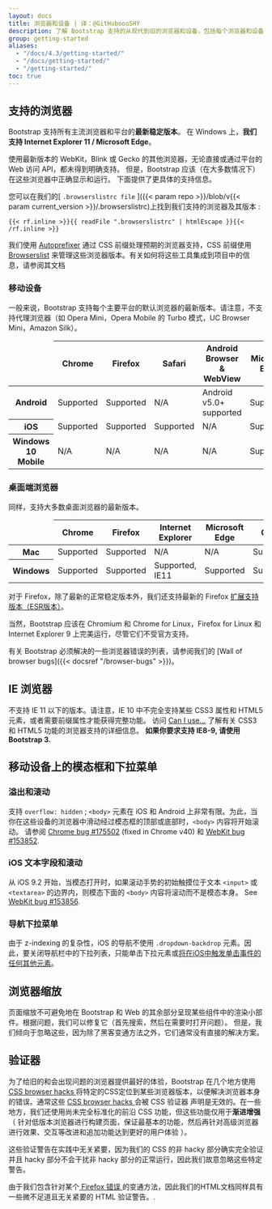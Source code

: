 ```yaml
---
layout: docs
title: 浏览器和设备 | 译：@GitHuboooSHY
description: 了解 Bootstrap 支持的从现代到旧的浏览器和设备，包括每个浏览器和设备的已知怪癖和错误。
group: getting-started
aliases:
  - "/docs/4.3/getting-started/"
  - "/docs/getting-started/"
  - "/getting-started/"
toc: true
---
```


## 支持的浏览器

Bootstrap 支持所有主流浏览器和平台的**最新稳定版本**。 在 Windows 上，**我们支持 Internet Explorer 11 / Microsoft Edge**。

使用最新版本的 WebKit，Blink 或 Gecko 的其他浏览器，无论直接或通过平台的 Web 访问 API，都未得到明确支持。 但是，Bootstrap 应该（在大多数情况下）在这些浏览器中正确显示和运行。 下面提供了更具体的支持信息。

您可以在我们的[ `.browserslistrc file` ]({{< param repo >}}/blob/v{{< param current_version >}}/.browserslistrc)上找到我们支持的浏览器及其版本 :

```text
{{< rf.inline >}}{{ readFile ".browserslistrc" | htmlEscape }}{{< /rf.inline >}}
```

我们使用 [Autoprefixer](https://github.com/postcss/autoprefixer) 通过 CSS 前缀处理预期的浏览器支持，CSS 前缀使用 [Browserslist](https://github.com/browserslist/browserslist) 来管理这些浏览器版本。有关如何将这些工具集成到项目中的信息，请参阅其文档

### 移动设备

一般来说，Bootstrap 支持每个主要平台的默认浏览器的最新版本。请注意，不支持代理浏览器（如 Opera Mini，Opera Mobile 的 Turbo 模式，UC Browser Mini，Amazon Silk）。

<table class="table table-bordered table-striped">
  <thead>
    <tr>
      <td></td>
      <th>Chrome</th>
      <th>Firefox</th>
      <th>Safari</th>
      <th>Android Browser &amp; WebView</th>
      <th>Microsoft Edge</th>
    </tr>
  </thead>
  <tbody>
    <tr>
      <th scope="row">Android</th>
      <td class="text-success">Supported</td>
      <td class="text-success">Supported</td>
      <td class="text-muted">N/A</td>
      <td class="text-success">Android v5.0+ supported</td>
      <td class="text-success">Supported</td>
    </tr>
    <tr>
      <th scope="row">iOS</th>
      <td class="text-success">Supported</td>
      <td class="text-success">Supported</td>
      <td class="text-success">Supported</td>
      <td class="text-muted">N/A</td>
      <td class="text-success">Supported</td>
    </tr>
    <tr>
      <th scope="row">Windows 10 Mobile</th>
      <td class="text-muted">N/A</td>
      <td class="text-muted">N/A</td>
      <td class="text-muted">N/A</td>
      <td class="text-muted">N/A</td>
      <td class="text-success">Supported</td>
    </tr>
  </tbody>
</table>

### 桌面端浏览器

同样，支持大多数桌面浏览器的最新版本。

<table class="table table-bordered table-striped">
  <thead>
    <tr>
      <td></td>
      <th>Chrome</th>
      <th>Firefox</th>
      <th>Internet Explorer</th>
      <th>Microsoft Edge</th>
      <th>Opera</th>
      <th>Safari</th>
    </tr>
  </thead>
  <tbody>
    <tr>
      <th scope="row">Mac</th>
      <td class="text-success">Supported</td>
      <td class="text-success">Supported</td>
      <td class="text-muted">N/A</td>
      <td class="text-muted">N/A</td>
      <td class="text-success">Supported</td>
      <td class="text-success">Supported</td>
    </tr>
    <tr>
      <th scope="row">Windows</th>
      <td class="text-success">Supported</td>
      <td class="text-success">Supported</td>
      <td class="text-success">Supported, IE11</td>
      <td class="text-success">Supported</td>
      <td class="text-success">Supported</td>
      <td class="text-danger">Not supported</td>
    </tr>
  </tbody>
</table>

对于 Firefox，除了最新的正常稳定版本外，我们还支持最新的 Firefox [扩展支持版本（ESR版本）](https://www.mozilla.org/en-US/firefox/organizations/#faq)。

当然，Bootstrap 应该在 Chromium 和 Chrome for Linux，Firefox for Linux 和 Internet Explorer 9 上完美运行，尽管它们不受官方支持。

有关 Bootstrap 必须解决的一些浏览器错误的列表，请参阅我们的 [Wall of browser bugs]({{< docsref "/browser-bugs" >}})。

## IE 浏览器

不支持 IE 11 以下的版本。请注意，IE 10 中不完全支持某些 CSS3 属性和 HTML5 元素，或者需要前缀属性才能获得完整功能。 访问 [Can I use...](https://caniuse.com/) 了解有关 CSS3 和 HTML5 功能的浏览器支持的详细信息。 **如果你要求支持 IE8-9, 请使用 Bootstrap 3.**

## 移动设备上的模态框和下拉菜单

### 溢出和滚动

支持 `overflow: hidden` ; `<body>` 元素在 iOS 和 Android 上非常有限。为此，当你在这些设备的浏览器中滑动经过模态框的顶部或底部时，`<body>` 内容将开始滚动。 请参阅 [Chrome bug #175502](https://bugs.chromium.org/p/chromium/issues/detail?id=175502) (fixed in Chrome v40) 和 [WebKit bug #153852](https://bugs.webkit.org/show_bug.cgi?id=153852).

### iOS 文本字段和滚动

从 iOS 9.2 开始，当模态打开时，如果滚动手势的初始触摸位于文本 `<input>` 或 `<textarea>` 的边界内，则模态下面的 `<body>` 内容将滚动而不是模态本身。 See [WebKit bug #153856](https://bugs.webkit.org/show_bug.cgi?id=153856).

### 导航下拉菜单

由于 z-indexing 的复杂性，iOS 的导航不使用 `.dropdown-backdrop` 元素。因此，要关闭导航栏中的下拉列表，只能单击下拉元素或[将在iOS中触发单击事件的任何其他元素](https://developer.mozilla.org/en-US/docs/Web/Events/click#Safari_Mobile)。

## 浏览器缩放

页面缩放不可避免地在 Bootstrap 和 Web 的其余部分呈现某些组件中的渲染小部件。根据问题，我们可以修复它（首先搜索，然后在需要时打开问题）。 但是，我们倾向于忽略这些，因为除了黑客变通方法之外，它们通常没有直接的解决方案。

## 验证器

为了给旧的和会出现问题的浏览器提供最好的体验，Bootstrap 在几个地方使用 [ CSS browser hacks ](http://browserhacks.com/) 将特定的CSS定位到某些浏览器版本，以便解决浏览器本身的错误。通常这些 [ CSS browser hacks ](http://browserhacks.com/) 会被 CSS 验证器 声明是无效的。在一些地方，我们还使用尚未完全标准化的前沿 CSS 功能，但这些功能仅用于**渐进增强** （ 针对低版本浏览器进行构建页面，保证最基本的功能，然后再针对高级浏览器进行效果、交互等改进和追加功能达到更好的用户体验 ）。

这些验证警告在实践中无关紧要，因为我们的 CSS 的非 hacky 部分确实完全验证并且 hacky 部分不会干扰非 hacky 部分的正常运行，因此我们故意忽略这些特定警告。

由于我们包含针对某个[ Firefox 错误 ](https://bugzilla.mozilla.org/show_bug.cgi?id=654072)的变通方法，因此我们的HTML文档同样具有一些微不足道且无关紧要的 HTML 验证警告。.
